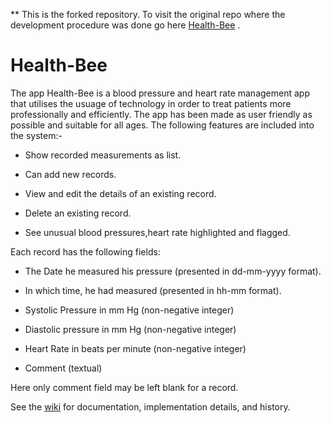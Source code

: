 ** This is the forked repository. To visit the original repo where the development procedure was done go here [Health-Bee](https://github.com/asif-saad/Health-Bee) .

# Health-Bee
The app Health-Bee is a blood pressure and heart rate management app that utilises the usuage of technology in order to treat patients more professionally and efficiently. The app has been made as user friendly as possible and suitable for all ages.
The following features are included into the system:-

- Show recorded measurements as list.

- Can add new records.

- View and edit the details of an existing record.

- Delete an existing record.

- See unusual blood pressures,heart rate highlighted and flagged.

Each record has the following fields:

- The Date he measured his pressure (presented in dd-mm-yyyy format).

- In which time, he had measured (presented in hh-mm format).

- Systolic Pressure in mm Hg (non-negative integer)

- Diastolic pressure in mm Hg (non-negative integer)

- Heart Rate in beats per minute (non-negative integer)

- Comment (textual)

Here only comment field may be left blank for a record.

See the [wiki](https://github.com/asif-saad/Health-Bee/wiki) for documentation, implementation details, and history.

